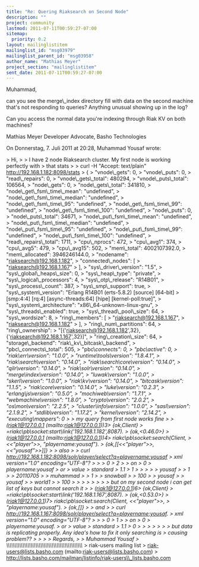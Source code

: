 ```yaml
---
title: "Re: Quering Riaksearch on Second Node"
description: ""
project: community
lastmod: 2011-07-11T00:59:27-07:00
sitemap:
  priority: 0.2
layout: mailinglistitem
mailinglist_id: "msg03979"
mailinglist_parent_id: "msg03958"
author_name: "Mathias Meyer"
project_section: "mailinglistitem"
sent_date: 2011-07-11T00:59:27-07:00
---
```



Muhammad,

can you see the merge\\_index directory fill with data on the second machine 
that's not responding to queries? Anything unusual showing up in the log?

Can you access the normal data you're indexing through Riak KV on both machines?

Mathias Meyer
Developer Advocate, Basho Technologies


On Donnerstag, 7. Juli 2011 at 20:28, Muhammad Yousaf wrote:

&gt; Hi,
&gt; 
&gt; I have 2 node Riaksearch cluster. My first node is working perfectly with 
&gt; that stats
&gt; 
&gt; curl -H "Accept: text/plain" http://192.168.1.182:8098/stats
&gt; {
&gt; "vnode\\_gets": 0,
&gt; "vnode\\_puts": 0,
&gt; "read\\_repairs": 0,
&gt; "vnode\\_gets\\_total": 480294,
&gt; "vnode\\_puts\\_total": 106564,
&gt; "node\\_gets": 0,
&gt; "node\\_gets\\_total": 341810,
&gt; "node\\_get\\_fsm\\_time\\_mean": "undefined",
&gt; "node\\_get\\_fsm\\_time\\_median": "undefined",
&gt; "node\\_get\\_fsm\\_time\\_95": "undefined",
&gt; "node\\_get\\_fsm\\_time\\_99": "undefined",
&gt; "node\\_get\\_fsm\\_time\\_100": "undefined",
&gt; "node\\_puts": 0,
&gt; "node\\_puts\\_total": 34671,
&gt; "node\\_put\\_fsm\\_time\\_mean": "undefined",
&gt; "node\\_put\\_fsm\\_time\\_median": "undefined",
&gt; "node\\_put\\_fsm\\_time\\_95": "undefined",
&gt; "node\\_put\\_fsm\\_time\\_99": "undefined",
&gt; "node\\_put\\_fsm\\_time\\_100": "undefined",
&gt; "read\\_repairs\\_total": 1711,
&gt; "cpu\\_nprocs": 472,
&gt; "cpu\\_avg1": 374,
&gt; "cpu\\_avg5": 479,
&gt; "cpu\\_avg15": 502,
&gt; "mem\\_total": 4002107392.0,
&gt; "mem\\_allocated": 3946246144.0,
&gt; "nodename": "riaksearch@192.168.1.182",
&gt; "connected\\_nodes": [
&gt; "riaksearch@192.168.1.167"
&gt; ],
&gt; "sys\\_driver\\_version": "1.5",
&gt; "sys\\_global\\_heaps\\_size": 0,
&gt; "sys\\_heap\\_type": "private",
&gt; "sys\\_logical\\_processors": 4,
&gt; "sys\\_otp\\_release": "R14B01",
&gt; "sys\\_process\\_count": 387,
&gt; "sys\\_smp\\_support": true,
&gt; "sys\\_system\\_version": "Erlang R14B01 (erts-5.8.2) [source] [64-bit] 
&gt; [smp:4:4] [rq:4] [async-threads:64] [hipe] [kernel-poll:true]",
&gt; "sys\\_system\\_architecture": "x86\\_64-unknown-linux-gnu",
&gt; "sys\\_threads\\_enabled": true,
&gt; "sys\\_thread\\_pool\\_size": 64,
&gt; "sys\\_wordsize": 8,
&gt; "ring\\_members": [
&gt; "riaksearch@192.168.1.167",
&gt; "riaksearch@192.168.1.182"
&gt; ],
&gt; "ring\\_num\\_partitions": 64,
&gt; "ring\\_ownership": 
&gt; "[{'riaksearch@192.168.1.182',32},{'riaksearch@192.168.1.167',32}]",
&gt; "ring\\_creation\\_size": 64,
&gt; "storage\\_backend": "riak\\_kv\\_bitcask\\_backend",
&gt; "pbc\\_connects\\_total": 505,
&gt; "pbc\\_connects": 0,
&gt; "pbc\\_active": 0,
&gt; "riak\\_err\\_version": "1.0.0",
&gt; "runtime\\_tools\\_version": "1.8.4.1",
&gt; "riak\\_search\\_version": "0.14.0",
&gt; "riak\\_search\\_core\\_version": "0.14.0",
&gt; "qilr\\_version": "0.14.0",
&gt; "riak\\_solr\\_version": "0.14.0",
&gt; "merge\\_index\\_version": "0.14.0",
&gt; "luwak\\_version": "1.0.0",
&gt; "skerl\\_version": "1.0.0",
&gt; "riak\\_kv\\_version": "0.14.0",
&gt; "bitcask\\_version": "1.1.5",
&gt; "riak\\_core\\_version": "0.14.0",
&gt; "luke\\_version": "0.2.3",
&gt; "erlang\\_js\\_version": "0.5.0",
&gt; "mochiweb\\_version": "1.7.1",
&gt; "webmachine\\_version": "1.8.0",
&gt; "crypto\\_version": "2.0.2",
&gt; "os\\_mon\\_version": "2.2.5",
&gt; "cluster\\_info\\_version": "1.0.0",
&gt; "sasl\\_version": "2.1.9.2",
&gt; "stdlib\\_version": "1.17.2",
&gt; "kernel\\_version": "2.14.2",
&gt; "executing\\_mappers": 0
&gt; 
&gt; my query from first node works fine
&gt; 
&gt; (riak1@127.0.0.1 (mailto:riak1@127.0.0.1))3&gt; {ok,Client} 
&gt; =riakc\\_pb\\_socket:start\\_link('192.168.1.182',8087).
&gt; {ok,&lt;0.46.0&gt;}
&gt; (riak1@127.0.0.1 (mailto:riak1@127.0.0.1))4&gt; riakc\\_pb\\_socket:search(Client, 
&gt; &lt;&lt;"player"&gt;&gt;, "playername:yousaf"). 
&gt; {ok,[[&lt;&lt;"player"&gt;&gt;,&lt;&lt;"yousaf"&gt;&gt;]]}
&gt; 
&gt; also 
&gt; 
&gt; curl http://192.168.1.182:8098/solr/player/select?q=playername:yousaf
&gt; xml version="1.0" encoding="UTF-8"?
&gt; 
&gt; 
&gt; 0
&gt; 2
&gt; 
&gt; on
&gt; 0
&gt; playername:yousaf
&gt; or
&gt; value
&gt; standard
&gt; 1.1
&gt; 1
&gt; 
&gt; 
&gt; 
&gt; 
&gt; yousaf
&gt; 
&gt; 1
&gt; 
&gt; 20110705
&gt; 
&gt; muhammad
&gt; 
&gt; 1
&gt; 
&gt; snowball
&gt; 
&gt; 100
&gt; 
&gt; yousaf
&gt; 
&gt; yousaf
&gt; 
&gt; world1
&gt; 
&gt; 100
&gt; 
&gt; 
&gt; 
&gt; 
&gt; 
&gt; 
&gt; 
&gt; but on my second node i can get list of keys but cannot search it 
&gt; 
&gt; (riak1@127.0.0.1)6&gt; {ok,Client} 
&gt; =riakc\\_pb\\_socket:start\\_link('192.168.1.167',8087).
&gt; {ok,&lt;0.53.0&gt;}
&gt; (riak1@127.0.0.1)7&gt; riakc\\_pb\\_socket:search(Client, &lt;&lt;"player"&gt;&gt;, 
&gt; "playername:yousaf").
&gt; {ok,[]}
&gt; 
&gt; and 
&gt; 
&gt; curl http://192.168.1.167:8098/solr/player/select?q=playername:yousaf.
&gt; xml version="1.0" encoding="UTF-8"?
&gt; 
&gt; 
&gt; 0
&gt; 1
&gt; 
&gt; on
&gt; 0
&gt; playername:yousaf.
&gt; or
&gt; value
&gt; standard
&gt; 1.1
&gt; 0
&gt; 
&gt; 
&gt; 
&gt; 
&gt; 
&gt; 
&gt; but data is replicating properly. Any idea's how to fix it only searching is 
&gt; causing problem??
&gt; 
&gt; 
&gt; 
&gt; Regards,
&gt; 
&gt; Muhammad Yousaf 
&gt; \\_\\_\\_\\_\\_\\_\\_\\_\\_\\_\\_\\_\\_\\_\\_\\_\\_\\_\\_\\_\\_\\_\\_\\_\\_\\_\\_\\_\\_\\_\\_\\_\\_\\_\\_\\_\\_\\_\\_\\_\\_\\_\\_\\_\\_\\_\\_
&gt; riak-users mailing list
&gt; riak-users@lists.basho.com (mailto:riak-users@lists.basho.com)
&gt; http://lists.basho.com/mailman/listinfo/riak-users\\_lists.basho.com

